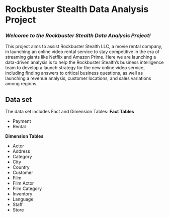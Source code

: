 # Rockbuster Stealth Data Analysis Project

### *Welcome to the Rockbuster Stealth Data Analysis Project!* ###

This project aims to assist Rockbuster Stealth LLC, a movie rental company, in launching an online video rental service to stay competitive in the era of streaming giants like Netflix and Amazon Prime. 
Here we are launching a data-driven analysis is to help the Rockbuster Stealth’s business intelligence team to develop a launch strategy for the new online video service, including finding answers to critical business questions, as well as launching a revenue analysis, customer locations, and sales variations among regions.

## Data set
The data set includes Fact and Dimension Tables:
**Fact Tables**
- Payment
- Rental

**Dimension Tables**
- Actor
- Address
- Category
- City
- Country
- Customer
- Film
- Film Actor
- Film Category
- Inventory
- Language
- Staff
- Store
